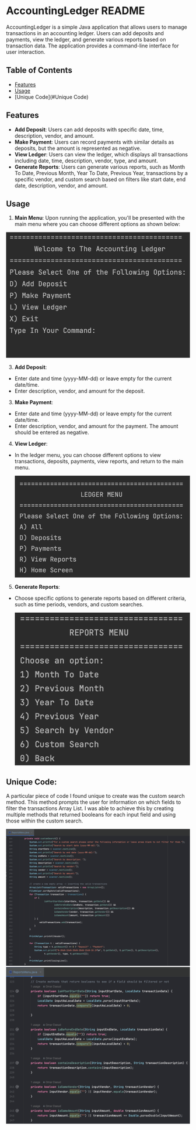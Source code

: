 # AccountingLedger README

AccountingLedger is a simple Java application that allows users to manage transactions in an accounting ledger. Users can add deposits and payments, view the ledger, and generate various reports based on transaction data. The application provides a command-line interface for user interaction.

## Table of Contents
- [Features](#features)
- [Usage](#usage)
- [Unique Code](#Unique Code)

## Features
- **Add Deposit**: Users can add deposits with specific date, time, description, vendor, and amount.
- **Make Payment**: Users can record payments with similar details as deposits, but the amount is represented as negative.
- **View Ledger**: Users can view the ledger, which displays all transactions including date, time, description, vendor, type, and amount.
- **Generate Reports**: Users can generate various reports, such as Month To Date, Previous Month, Year To Date, Previous Year, transactions by a specific vendor, and custom search based on filters like start date, end date, description, vendor, and amount.


## Usage
1. **Main Menu**: Upon running the application, you'll be presented with the main menu where you can choose different options as shown below:
   
![Screenshot](images/HomeMenu.png)


3. **Add Deposit**:
- Enter date and time (yyyy-MM-dd) or leave empty for the current date/time.
- Enter description, vendor, and amount for the deposit.

3. **Make Payment**:
- Enter date and time (yyyy-MM-dd) or leave empty for the current date/time.
- Enter description, vendor, and amount for the payment. The amount should be entered as negative.

4. **View Ledger**:
- In the ledger menu, you can choose different options to view transactions, deposits, payments, view reports, and return to the main menu.
  
  ![Screenshot](images/LedgerMenu.png)
  

5. **Generate Reports**:
- Choose specific options to generate reports based on different criteria, such as time periods, vendors, and custom searches.
  
  ![Screenshot](images/ReportsMenu.png)

## Unique Code:
A particular piece of code I found unique to create was the custom search method. This method prompts the user for information on which fields to filter the transactions Array List. I was able to 
achieve this by creating multiple methods that returned booleans for each input field and using those within the custom search.

![Screenshot](images/customSearchOne.png) ![Screenshot](images/customSearchTwo.png)





